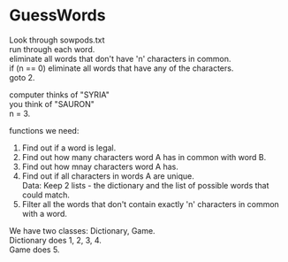 # GuessWords
Look through sowpods.txt  
run through each word.  
eliminate all words that don't have 'n' characters in common.  
if (n == 0) eliminate all words that have any of the characters.  
goto 2.  
  
computer thinks of "SYRIA"  
you think of "SAURON"  
n = 3.  
  
functions we need:  
1. Find out if a word is legal.  
2. Find out how many characters word A has in common with word B.  
3. Find out how mnay characters word A has.  
4. Find out if all characters in words A are unique.  
Data: Keep 2 lists - the dictionary and the list of possible words that could match.  
5. Filter all the words that don't contain exactly 'n' characters in common with a word.  
  
We have two classes: Dictionary, Game.  
Dictionary does 1, 2, 3, 4.  
Game does 5.  
